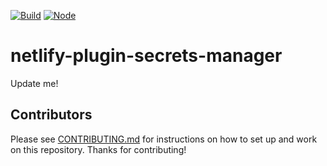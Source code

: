 [![Build](https://github.com/netlify/netlify-plugin-secrets-manager/workflows/Build/badge.svg)](https://github.com/netlify/netlify-plugin-secrets-manager/actions)
[![Node](https://img.shields.io/node/v/@netlify/plugin-secrets-manager.svg?logo=node.js)](https://www.npmjs.com/package/@netlify/plugin-secrets-manager)

# netlify-plugin-secrets-manager

Update me!

## Contributors

Please see [CONTRIBUTING.md](./CONTRIBUTING.md) for instructions on how to set up and work on this repository. Thanks
for contributing!
